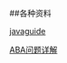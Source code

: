 ##各种资料


[javaguide](https://snailclimb.gitee.io/javaguide/#/)
<br>

[ABA问题详解](https://zhuanlan.zhihu.com/p/65240318)
<br>
